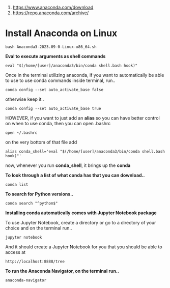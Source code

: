 1) https://www.anaconda.com/download
2) https://repo.anaconda.com/archive/

# Install Anaconda on Linux

``` bash Anaconda3-2023.09-0-Linux-x86_64.sh ```

**Eval to execute arguments as shell commands**

``` eval "$(/home/[user]/anaconda3/bin/conda shell.bash hook)" ```

Once in the terminal utilizing anaconda, if you want to automatically be able to use to use conda commands inside terminal, run..

``` conda config --set auto_activate_base false ```

otherwise keep it..

``` conda config --set auto_activate_base true ```

HOWEVER, if you want to just add an **alias** so you can have better control on when to use conda, then you can open .bashrc

``` open ~/.bashrc ```

on the very bottom of that file add

``` alias conda_shell='eval "$(/home/[user]/anaconda3/bin/conda shell.bash hook)"' ```

now, whenever you run **conda_shell**, it brings up the **conda**

**To look through a list of what conda has that you can download..**

``` conda list ```

**To search for Python versions..**

``` conda search "^python$" ```

**Installing **conda** automatically comes with Jupyter Notebook package**

To use Jupyter Notebook, create a directory or go to a directory of your choice and on the terminal run..

``` jupyter notebook ```

And it should create a Jupyter Notebook for you that you should be able to access at

``` http://localhost:8888/tree ```

**To run the Anaconda Navigator, on the terminal run..**

``` anaconda-navigator ```
